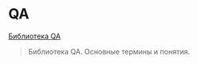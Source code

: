 # QA
[Библиотека QA](https://maximov-a.github.io/QA)

> Библиотека QA. Основные термины и понятия. 

